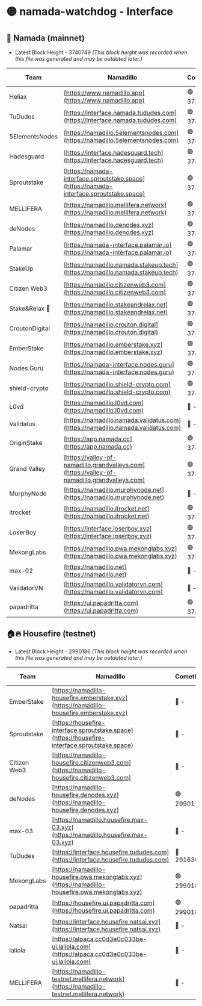 # 🟡 namada-watchdog - Interface

## 🚀 Namada (mainnet)
- Latest Block Height - 3740749 *(This block height was recorded when this file was generated and may be outdated later.)*

| Team | Namadillo | CometBFT | Indexer | MASP Indexer |
|-|-|-|-|-|
| Heliax | [https://www.namadillo.app](https://www.namadillo.app) | 🟢 3740729 | 🟢 3740729 | 🟢 3740728 |
| TuDudes | [https://interface.namada.tududes.com](https://interface.namada.tududes.com) | 🟢 3740729 | 🟢 3740729 | 🟢 3740729 |
| 5ElementsNodes | [https://namadillo.5elementsnodes.com](https://namadillo.5elementsnodes.com) | 🟢 3740729 | 🟢 3740729 | 🟢 3740729 |
| Hadesguard | [https://interface.hadesguard.tech](https://interface.hadesguard.tech) | 🟢 3740730 | 🟢 3740730 | 🟢 3740730 |
| Sproutstake | [https://namada-interface.sproutstake.space](https://namada-interface.sproutstake.space) | 🟢 3740730 | 🔴 3738134 | 🔴 - |
| MELLIFERA | [https://namadillo.mellifera.network](https://namadillo.mellifera.network) | 🟢 3740732 | 🟢 3740732 | 🟢 3740732 |
| deNodes | [https://namadillo.denodes.xyz](https://namadillo.denodes.xyz) | 🟢 3740732 | 🟢 3740732 | 🟢 3740732 |
| Palamar | [https://namada-interface.palamar.io](https://namada-interface.palamar.io) | 🟢 3740733 | 🟢 3740733 | 🟢 3740733 |
| StakeUp | [https://namadillo.namada.stakeup.tech](https://namadillo.namada.stakeup.tech) | 🟢 3740733 | 🟢 3740733 | 🟢 3740733 |
| Citizen Web3 | [https://namadillo.citizenweb3.com](https://namadillo.citizenweb3.com) | 🟢 3740734 | 🟢 3740733 | 🟢 3740734 |
| Stake&Relax 🦥 | [https://namadillo.stakeandrelax.net](https://namadillo.stakeandrelax.net) | 🟢 3740734 | 🟢 3740734 | 🟢 3740734 |
| CroutonDigital | [https://namadillo.crouton.digital](https://namadillo.crouton.digital) | 🟢 3740735 | 🟢 3740735 | 🟢 3740735 |
| EmberStake | [https://namadillo.emberstake.xyz](https://namadillo.emberstake.xyz) | 🟢 3740735 | 🟢 3740735 | 🟢 3740735 |
| Nodes.Guru | [https://namada-interface.nodes.guru](https://namada-interface.nodes.guru) | 🟢 3740736 | 🟢 3740735 | 🟢 3740735 |
| shield-crypto | [https://namadillo.shield-crypto.com](https://namadillo.shield-crypto.com) | 🟢 3740736 | 🟢 3740736 | 🟢 3740736 |
| L0vd | [https://namadillo.l0vd.com](https://namadillo.l0vd.com) | 🔴 - | 🔴 - | 🔴 - |
| Validatus | [https://namadillo.namada.validatus.com](https://namadillo.namada.validatus.com) | 🔴 - | 🔴 - | 🔴 - |
| OriginStake | [https://app.namada.cc](https://app.namada.cc) | 🟢 3740741 | 🟢 3740741 | 🟢 3740741 |
| Grand Valley | [https://valley-of-namadillo.grandvalleys.com](https://valley-of-namadillo.grandvalleys.com) | 🟢 3740741 | 🟢 3740740 | 🟢 3740741 |
| MurphyNode | [https://namadillo.murphynode.net](https://namadillo.murphynode.net) | 🔴 - | 🔴 - | 🔴 - |
| itrocket | [https://namadillo.itrocket.net](https://namadillo.itrocket.net) | 🟢 3740743 | 🟢 3740743 | 🟢 3740743 |
| LoserBoy | [https://interface.loserboy.xyz](https://interface.loserboy.xyz) | 🟢 3740744 | 🟢 3740743 | 🟢 3740744 |
| MekongLabs | [https://namadillo.pwa.mekonglabs.xyz](https://namadillo.pwa.mekonglabs.xyz) | 🟢 3740744 | 🟢 3740744 | 🟢 3740744 |
| max-02 | [https://namadillo.net](https://namadillo.net) | 🔴 - | 🔴 - | 🔴 - |
| ValidatorVN | [https://namadillo.validatorvn.com](https://namadillo.validatorvn.com) | 🔴 - | 🔴 - | 🔴 - |
| papadritta | [https://ui.papadritta.com](https://ui.papadritta.com) | 🟢 3740749 | 🟢 3740749 | 🟢 3740749 |

## 🏠🔥 Housefire (testnet)
- Latest Block Height - 2990186 *(This block height was recorded when this file was generated and may be outdated later.)*

| Team | Namadillo | CometBFT | Indexer | MASP Indexer |
|-|-|-|-|-|
| EmberStake | [https://namadillo-housefire.emberstake.xyz](https://namadillo-housefire.emberstake.xyz) | 🔴 - | 🔴 - | 🔴 - |
| Sproutstake | [https://housefire-interface.sproutstake.space](https://housefire-interface.sproutstake.space) | 🔴 - | 🔴 - | 🔴 - |
| Citizen Web3 | [https://namadillo-housefire.citizenweb3.com](https://namadillo-housefire.citizenweb3.com) | 🔴 - | 🔴 - | 🔴 - |
| deNodes | [https://namadillo-housefire.denodes.xyz](https://namadillo-housefire.denodes.xyz) | 🟢 2990178 | 🟢 2990178 | 🟢 2990177 |
| max-03 | [https://namadillo.housefire.max-03.xyz](https://namadillo.housefire.max-03.xyz) | 🔴 - | 🔴 - | 🔴 - |
| TuDudes | [https://interface.housefire.tududes.com](https://interface.housefire.tududes.com) | 🔴 2916306 | 🔴 2916306 | 🔴 2916306 |
| MekongLabs | [https://namadillo-housefire.pwa.mekonglabs.xyz](https://namadillo-housefire.pwa.mekonglabs.xyz) | 🟢 2990186 | 🟢 2990186 | 🟢 2990186 |
| papadritta | [https://housefire.ui.papadritta.com](https://housefire.ui.papadritta.com) | 🟢 2990186 | 🟢 2990186 | 🟢 2990186 |
| Natsai | [https://interface.housefire.natsai.xyz](https://interface.housefire.natsai.xyz) | 🔴 - | 🔴 - | 🔴 - |
| laliola | [https://alpaca.cc0d3e0c033be-ui.laliola.com](https://alpaca.cc0d3e0c033be-ui.laliola.com) | 🔴 - | 🔴 - | 🔴 - |
| MELLIFERA | [https://namadillo-testnet.mellifera.network](https://namadillo-testnet.mellifera.network) | 🔴 - | 🔴 2778001 | 🔴 2607259 |

